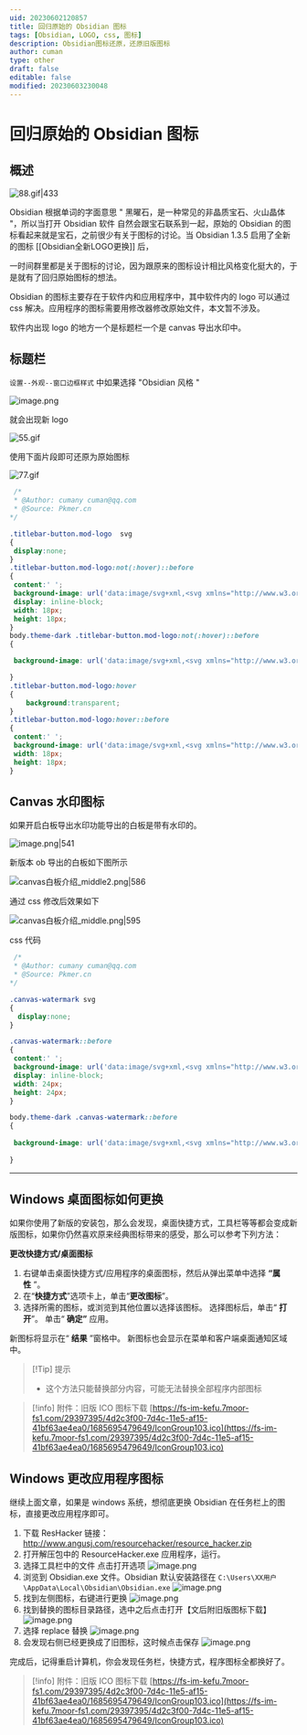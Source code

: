 ```yaml
---
uid: 20230602120857
title: 回归原始的 Obsidian 图标
tags: [Obsidian, LOGO, css, 图标]
description: Obsidian图标还原，还原旧版图标
author: cuman
type: other
draft: false
editable: false
modified: 20230603230048
---
```


# 回归原始的 Obsidian 图标

## 概述

![88.gif|433](https://cdn.pkmer.cn/images/202306021341855.gif!pkmer)

Obsidian 根据单词的字面意思 " 黑曜石，是一种常见的非晶质宝石、火山晶体 "，所以当打开 Obsidian 软件 自然会跟宝石联系到一起，原始的 Obsidian 的图标看起来就是宝石，之前很少有关于图标的讨论。当 Obsidian 1.3.5 启用了全新的图标 [[Obsidian全新LOGO更换]] 后，

一时间群里都是关于图标的讨论，因为跟原来的图标设计相比风格变化挺大的，于是就有了回归原始图标的想法。

Obsidian 的图标主要存在于软件内和应用程序中，其中软件内的 logo 可以通过 css 解决。应用程序的图标需要用修改器修改原始文件，本文暂不涉及。

软件内出现 logo 的地方一个是标题栏一个是 canvas 导出水印中。

## 标题栏

`设置--外观--窗口边框样式` 中如果选择 "Obsidian 风格 "

![image.png](https://cdn.pkmer.cn/images/202306021249720.png!pkmer)

就会出现新 logo

![55.gif](https://cdn.pkmer.cn/images/202306021305337.gif!pkmer)

使用下面片段即可还原为原始图标

![77.gif](https://cdn.pkmer.cn/images/202306021328156.gif!pkmer)

```css
 /*
 * @Author: cumany cuman@qq.com
 * @Source: Pkmer.cn
*/

.titlebar-button.mod-logo  svg
{
 display:none;
}
.titlebar-button.mod-logo:not(:hover)::before
{
 content:' ';
 background-image: url('data:image/svg+xml,<svg xmlns="http://www.w3.org/2000/svg" viewBox="0 0 100 100" width="18" height="18" fill="none" stroke="currentColor" stroke-width="4" stroke-linecap="round" stroke-linejoin="round" class="logo-wireframe astro-J75B3YUS"><path d="M 30.91 17.52 L 34.43 35.7 M 61.44 14.41 L 62.61 0 M 34.43 35.7 L 37.57 90.47 M 81 26.39 L 61.44 14.41 L 34.43 35.7 L 65.35 100 M 62.61 0 L 30.91 17.52 L 18 45.45 L 37.57 90.47 L 65.35 100 L 70.44 89.8 L 81 26.39 L 62.61 0 Z" class="astro-J75B3YUS"></path></svg>');
 display: inline-block;
 width: 18px;
 height: 18px;
}
body.theme-dark .titlebar-button.mod-logo:not(:hover)::before
{

 background-image: url('data:image/svg+xml,<svg xmlns="http://www.w3.org/2000/svg" viewBox="0 0 100 100" width="18" height="18" fill="none" stroke="white" stroke-width="4" stroke-linecap="round" stroke-linejoin="round" class="logo-wireframe astro-J75B3YUS"><path d="M 30.91 17.52 L 34.43 35.7 M 61.44 14.41 L 62.61 0 M 34.43 35.7 L 37.57 90.47 M 81 26.39 L 61.44 14.41 L 34.43 35.7 L 65.35 100 M 62.61 0 L 30.91 17.52 L 18 45.45 L 37.57 90.47 L 65.35 100 L 70.44 89.8 L 81 26.39 L 62.61 0 Z" class="astro-J75B3YUS"></path></svg>');

}
.titlebar-button.mod-logo:hover
{
	background:transparent;
}
.titlebar-button.mod-logo:hover::before
{
 content:' ';
 background-image: url('data:image/svg+xml,<svg xmlns="http://www.w3.org/2000/svg" viewBox="0 0 100 100" width="18" height="18" class="logo-full"><defs><linearGradient id="a" x1="82.85" y1="30.41" x2="51.26" y2="105.9" gradientTransform="matrix(1, 0, 0, -1, -22.41, 110.97)" gradientUnits="userSpaceOnUse"><stop offset="0" stop-color="%236c56cc"></stop><stop offset="1" stop-color="%239785e5"></stop></linearGradient></defs><polygon points="62.61,0 30.91,17.52 18,45.45 37.57,90.47 65.35,100 70.44,89.8 81,26.39 62.61,0" fill="%2334208c"></polygon><polygon points="81,26.39 61.44,14.41 34.43,35.7 65.35,100 70.44,89.8 81,26.39" fill="url(%23a)"></polygon><polygon points="81,26.39 81,26.39 62.61,0 61.44,14.41 81,26.39" fill="%23af9ff4"></polygon><polygon points="61.44,14.41 62.61,0 30.91,17.52 34.43,35.7 61.44,14.41" fill="%234a37a0"></polygon><polygon points="34.43,35.7 37.57,90.47 65.35,100 34.43,35.7" fill="%234a37a0"></polygon></svg>');display: inline-block;
 width: 18px;
 height: 18px;
}


```

## Canvas 水印图标

如果开启白板导出水印功能导出的白板是带有水印的。

![image.png|541](https://cdn.pkmer.cn/images/202306021332769.png!pkmer)

新版本 ob 导出的白板如下图所示

![canvas白板介绍_middle2.png|586](https://cdn.pkmer.cn/images/202306021335333.png!pkmer)

通过 css 修改后效果如下

![canvas白板介绍_middle.png|595](https://cdn.pkmer.cn/images/202306021335154.png!pkmer)

css 代码

```css
 /*
 * @Author: cumany cuman@qq.com
 * @Source: Pkmer.cn
*/

.canvas-watermark svg
{
  display:none;
}

.canvas-watermark::before
{
 content:' ';
 background-image: url('data:image/svg+xml,<svg xmlns="http://www.w3.org/2000/svg" viewBox="0 0 100 100" width="24" height="24" fill="none" stroke="currentColor" stroke-width="4" stroke-linecap="round" stroke-linejoin="round" class="logo-wireframe astro-J75B3YUS"><path d="M 30.91 17.52 L 34.43 35.7 M 61.44 14.41 L 62.61 0 M 34.43 35.7 L 37.57 90.47 M 81 26.39 L 61.44 14.41 L 34.43 35.7 L 65.35 100 M 62.61 0 L 30.91 17.52 L 18 45.45 L 37.57 90.47 L 65.35 100 L 70.44 89.8 L 81 26.39 L 62.61 0 Z" class="astro-J75B3YUS"></path></svg>');
 display: inline-block;
 width: 24px;
 height: 24px;
}

body.theme-dark .canvas-watermark::before
{
 
 background-image: url('data:image/svg+xml,<svg xmlns="http://www.w3.org/2000/svg" viewBox="0 0 100 100" width="24" height="24" fill="none" stroke="white" stroke-width="4" stroke-linecap="round" stroke-linejoin="round" class="logo-wireframe astro-J75B3YUS"><path d="M 30.91 17.52 L 34.43 35.7 M 61.44 14.41 L 62.61 0 M 34.43 35.7 L 37.57 90.47 M 81 26.39 L 61.44 14.41 L 34.43 35.7 L 65.35 100 M 62.61 0 L 30.91 17.52 L 18 45.45 L 37.57 90.47 L 65.35 100 L 70.44 89.8 L 81 26.39 L 62.61 0 Z" class="astro-J75B3YUS"></path></svg>');
 
}

```

---

## Windows 桌面图标如何更换

如果你使用了新版的安装包，那么会发现，桌面快捷方式，工具栏等等都会变成新版图标，如果你仍然喜欢原来经典图标带来的感受，那么可以参考下列方法：

**更改快捷方式/桌面图标**

1. 右键单击桌面快捷方式/应用程序的桌面图标，然后从弹出菜单中选择 **“属性** ”。
2. 在“**快捷方式**”选项卡上，单击“**更改图标**”。
3. 选择所需的图标，或浏览到其他位置以选择该图标。 选择图标后，单击“ **打开**”。 单击“ **确定”** 应用。

新图标将显示在“ **结果** ”窗格中。 新图标也会显示在菜单和客户端桌面通知区域中。

>[!Tip] 提示
>- 这个方法只能替换部分内容，可能无法替换全部程序内部图标

   > [!info] 附件：旧版 ICO 图标下载
>  [https://fs-im-kefu.7moor-fs1.com/29397395/4d2c3f00-7d4c-11e5-af15-41bf63ae4ea0/1685695479649/IconGroup103.ico](https://fs-im-kefu.7moor-fs1.com/29397395/4d2c3f00-7d4c-11e5-af15-41bf63ae4ea0/1685695479649/IconGroup103.ico)

## Windows 更改应用程序图标

继续上面文章，如果是 windows 系统，想彻底更换 Obsidian 在任务栏上的图标，直接更改应用程序即可。

1. 下载 ResHacker
	链接：<http://www.angusj.com/resourcehacker/resource_hacker.zip>
2. 打开解压包中的 ResourceHacker.exe 应用程序，运行。
3. 选择工具栏中的文件 点击打开选项
	![image.png](https://cdn.pkmer.cn/images/202306021629542.png!pkmer)
4. 浏览到 Obsidian.exe 文件。Obsidian 默认安装路径在 `C:\Users\XX用户\AppData\Local\Obsidian\Obsidian.exe`
	![image.png](https://cdn.pkmer.cn/images/202306021631295.png!pkmer)
5. 找到左侧图标，右键进行更换
   ![image.png](https://cdn.pkmer.cn/images/202306021635721.png!pkmer)
6. 找到替换的图标目录路径，选中之后点击打开【文后附旧版图标下载】
   ![image.png](https://cdn.pkmer.cn/images/202306021637055.png!pkmer)
7. 选择 replace 替换
   ![image.png](https://cdn.pkmer.cn/images/202306021637045.png!pkmer)
8. 会发现右侧已经更换成了旧图标，这时候点击保存
   ![image.png](https://cdn.pkmer.cn/images/202306021638363.png!pkmer)

完成后，记得重启计算机，你会发现任务栏，快捷方式，程序图标全都换好了。

   > [!info] 附件：旧版 ICO 图标下载
>  [https://fs-im-kefu.7moor-fs1.com/29397395/4d2c3f00-7d4c-11e5-af15-41bf63ae4ea0/1685695479649/IconGroup103.ico](https://fs-im-kefu.7moor-fs1.com/29397395/4d2c3f00-7d4c-11e5-af15-41bf63ae4ea0/1685695479649/IconGroup103.ico)